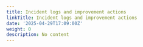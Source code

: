 ```yaml
---
title: Incident logs and improvement actions
linkTitle: Incident logs and improvement actions
date: '2025-04-29T17:09:00Z'
weight: 0
description: No content
---
```



